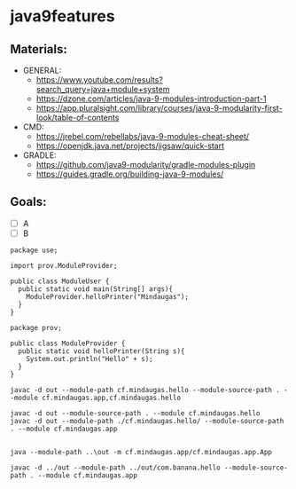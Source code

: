# java9features

## Materials:
- GENERAL:
  - https://www.youtube.com/results?search_query=java+module+system
  - https://dzone.com/articles/java-9-modules-introduction-part-1
  - https://app.pluralsight.com/library/courses/java-9-modularity-first-look/table-of-contents
- CMD:
  - https://jrebel.com/rebellabs/java-9-modules-cheat-sheet/
  - https://openjdk.java.net/projects/jigsaw/quick-start
- GRADLE: 
  - https://github.com/java9-modularity/gradle-modules-plugin
  - https://guides.gradle.org/building-java-9-modules/
  
## Goals:
- [ ] A
- [ ] B

```
package use;

import prov.ModuleProvider;

public class ModuleUser {
  public static void main(String[] args){
    ModuleProvider.helloPrinter("Mindaugas");
  }
}
```
```
package prov;

public class ModuleProvider {
  public static void helloPrinter(String s){
    System.out.println("Hello" + s);
  }
}
```

```
javac -d out --module-path cf.mindaugas.hello --module-source-path . --module cf.mindaugas.app,cf.mindaugas.hello

javac -d out --module-source-path . --module cf.mindaugas.hello
javac -d out --module-path ./cf.mindaugas.hello/ --module-source-path . --module cf.mindaugas.app


java --module-path ..\out -m cf.mindaugas.app/cf.mindaugas.app.App

javac -d ../out --module-path ../out/com.banana.hello --module-source-path . --module cf.mindaugas.app

```
